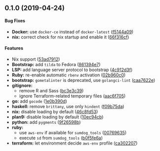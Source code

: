 <a name="0.1.0"></a>
## 0.1.0 (2019-04-24)


#### Bug Fixes

* **Docker:**  use `docker-ce` instead of `docker-latest` ([f5144a09](f5144a09))
* **nix:**  correct check for nix startup and enable it ([66f316cf](66f316cf))

#### Features

*   Nix support ([53ad7912](53ad7912))
* **Bootstrap:**  add `tilda` to Fedora ([861394e7](861394e7))
* **LSP:**  add language server protocol to bootstrap ([4c912d3f](4c912d3f))
* **Ruby:**  re-enable automatic `rbenv` activation ([02b960c0](02b960c0))
* **bootstrap:**  `gometalinter` is deprecated, use `golangci-lint` ([caa7622e](caa7622e))
* **gitignore:**
  *  remove R and Sass ([bc3e3c39](bc3e3c39))
  *  ignore Terraform-related temporary files ([aac6f705](aac6f705))
* **go:**  add `gocode` ([1e0b390d](1e0b390d))
* **haskell:**  remove `brittany`, use only `hindent` ([f09b75da](f09b75da))
* **nix:**  disable loading by default ([46c8fd53](46c8fd53))
* **plan9:**  disable loading by default ([10ec94cb](10ec94cb))
* **python:**  add `pygments` ([9f26598b](9f26598b))
* **ruby:**
  *  use `aws-env` if available for `sumdog_tools` ([00769635](00769635))
  *  execute `sd` from `sumdog_tools` ([b0f5fe6a](b0f5fe6a))
* **terraform:**  let environment decide `aws-env` profile ([ca302207](ca302207))



